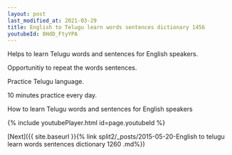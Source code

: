 ```yaml
---
layout: post
last_modified_at: 2021-03-29
title: English to Telugu learn words sentences dictionary 1456 
youtubeId: 8HdD_FtyYPA
---
```

 
 
Helps to learn Telugu words and sentences for English speakers.

Opportunitiy to repeat the words sentences. 

Practice Telugu language. 
 
10 minutes practice every day. 
 
How to learn Telugu words and sentences for English speakers 
 
{% include youtubePlayer.html id=page.youtubeId %}
 
 
[Next]({{ site.baseurl }}{% link  split2/_posts/2015-05-20-English to telugu learn words sentences dictionary 1260 .md%})
 
